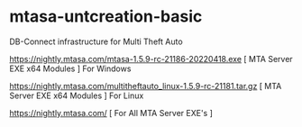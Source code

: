 # mtasa-untcreation-basic
DB-Connect infrastructure for Multi Theft Auto

https://nightly.mtasa.com/mtasa-1.5.9-rc-21186-20220418.exe [ MTA Server EXE x64 Modules ] For Windows

https://nightly.mtasa.com/multitheftauto_linux-1.5.9-rc-21181.tar.gz [ MTA Server EXE x64 Modules ] For Linux

https://nightly.mtasa.com/ [ For All MTA Server EXE's ]
